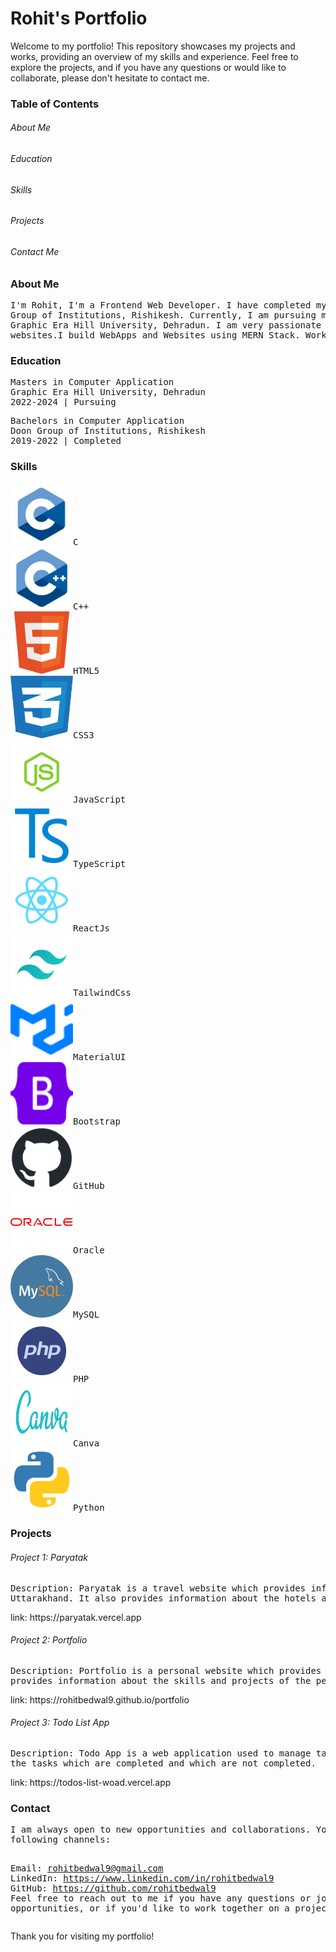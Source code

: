 <h1>Rohit's Portfolio</h1>

Welcome to my portfolio! This repository showcases my projects and works, providing an overview of my skills
and experience. Feel free to explore the projects, and if you have any questions or would like to collaborate,
please don't hesitate to contact me.

<h3>Table of Contents</h3>

<h6>About Me</h6>

<h6>Education</h6>

<h6>Skills</h6>

<h6>Projects</h6>

<h6>Contact Me</h6>

<h3>About Me</h3>

<pre>I'm Rohit, I'm a Frontend Web Developer. I have completed my Bachelor's in Computer Application from Doon 
Group of Institutions, Rishikesh. Currently, I am pursuing my Masters in Computer Applications from 
Graphic Era Hill University, Dehradun. I am very passionate about improving my coding skills & developing
websites.I build WebApps and Websites using MERN Stack. Working for myself to improve my skills.</pre>

<h3>Education</h3>
<pre>Masters in Computer Application
Graphic Era Hill University, Dehradun
2022-2024 | Pursuing</pre>

<pre>Bachelors in Computer Application
Doon Group of Institutions, Rishikesh
2019-2022 | Completed</pre>


<h3>Skills</h3>
<pre><img src="./assets/skills/c-logo.png" alt="c" height=100px width=100px class="skill-img c">C
<img src="./assets/skills/cpp-logo.png" alt="cpp"  height=100px width=100px class="skill-img">C++
<img src="./assets/skills/html5-logo.png" alt="html"  height=100px width=100px class="skill-img">HTML5
<img src="./assets/skills/css3-logo.png" alt="css"  height=100px width=100px class="skill-img">CSS3
<img src="./assets/skills/javascript-logo.png" alt="javascript" height=100px width=100px class="skill-img">JavaScript
<img src="./assets/skills/typescript-logo.png" alt="typescript" height=100px width=100px class="skill-img">TypeScript
<img src="./assets/skills/reactjs-logo.png" alt="reactjs" height=100px width=100px class="skill-img">ReactJs
<img src="./assets/skills/tailwindcss-logo.png" alt="tailwindcss" height=100px width=100px class="skill-img">TailwindCss
<img src="./assets/skills/materialui-logo.svg" alt="materialui" height=100px width=100px class="skill-img">MaterialUI
<img src="./assets/skills/bootstrap-logo.svg" alt="bootstrap" height=100px width=100px class="skill-img">Bootstrap
<img src="./assets/skills/github-logo.png" alt="github" height=100px width=100px class="skill-img">GitHub
<img src="./assets/skills/oracle-logo.svg" alt="oracle" height=100px width=100px class="skill-img">Oracle
<img src="./assets/skills/mysql-logo.png" alt="MySQL" height=100px width=100px class="skill-img">MySQL
<img src="./assets/skills/php-logo.png" alt="php" height=100px width=100px class="skill-img">PHP
<img src="./assets/skills/canva-logo.svg" alt="canva" height=100px width=100px class="skill-img">Canva
<img src="./assets/skills/python-logo.png" alt="python" height=100px width=100px class="skill-img">Python</pre>

<h3>Projects</h3>

<h6>Project 1: Paryatak</h6>
<pre>Description: Paryatak is a travel website which provides information about the places to visit in
Uttarakhand. It also provides information about the hotels and restaurants in Uttarakhand.
</pre>
link: https://paryatak.vercel.app


<h6>Project 2: Portfolio</h6>
<pre>Description: Portfolio is a personal website which provides information about the person. It also 
provides information about the skills and projects of the person.
</pre>
link: https://rohitbedwal9.github.io/portfolio


<h6>Project 3: Todo List App</h6>
<pre>Description: Todo App is a web application used to manage tasks. It also provides information about
the tasks which are completed and which are not completed.
</pre>
link: https://todos-list-woad.vercel.app


<h3>Contact</h3>
<pre>I am always open to new opportunities and collaborations. You can reach out to me through the
following channels:

Email: rohitbedwal9@gmail.com
LinkedIn: https://www.linkedin.com/in/rohitbedwal9
GitHub: https://github.com/rohitbedwal9
Feel free to reach out to me if you have any questions or job opportunities, or if you'd like to work
together on a project.
</pre>
Thank you for visiting my portfolio!

